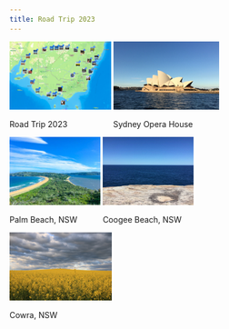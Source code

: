 ```yaml
---
title: Road Trip 2023
---
```



<div id="banner">
	<div class="inline-block" style="display:inline-block;"><a href="https://songweizhi.github.io/road_trip_2023_1"><img src="assets/photos/Australia/road_trip_2023_1.png" style="height: 120px;"></a><div><p>Road Trip 2023</p></div></div>
	<div class="inline-block" style="display:inline-block;"><a href="assets/photos/Australia/Cobar.jpg">          <img src="assets/photos/Australia/Opera_House.jpg"   style="height: 120px;"></a><div><p>Sydney Opera House</p></div></div>
	<div class="inline-block" style="display:inline-block;"><a href="assets/photos/Australia/Kingston.jpg">           <img src="assets/photos/Australia/Palm_Beach.jpg"    style="height: 120px;"></a><div><p>Palm Beach, NSW</p></div></div>
	<div class="inline-block" style="display:inline-block;"><a href="assets/photos/Australia/Parnaroo.jpg">         <img src="assets/photos/Australia/Coogee_Beach.jpg"  style="height: 120px;"></a><div><p>Coogee Beach, NSW</p></div></div>
	<div class="inline-block" style="display:inline-block;"><a href="assets/photos/Australia/Adelaide.jpg">                <img src="assets/photos/Australia/Cowra.jpg"         style="height: 120px;"></a><div><p>Cowra, NSW</p></div></div>
</div>

